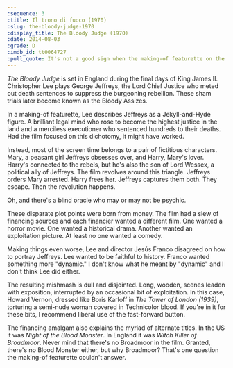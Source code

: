 ```yaml
---
:sequence: 3
:title: Il trono di fuoco (1970)
:slug: the-bloody-judge-1970
:display_title: The Bloody Judge (1970)
:date: 2014-08-03
:grade: D
:imdb_id: tt0064727
:pull_quote: It's not a good sign when the making-of featurette on the DVD is more interesting than the feature film, but such is the case with _The Bloody Judge_.
---
```

_The Bloody Judge_ is set in England during the final days of King James II. Christopher Lee plays George Jeffreys, the Lord Chief Justice who meted out death sentences to suppress the burgeoning rebellion. These sham trials later become known as the Bloody Assizes. 

In a making-of featurette, Lee describes Jeffreys as a Jekyll-and-Hyde figure. A brilliant legal mind who rose to become the highest justice in the land and a merciless executioner who sentenced hundreds to their deaths. Had the film focused on this dichotomy, it might have worked.

Instead, most of the screen time belongs to a pair of fictitious characters. Mary, a peasant girl Jeffreys obsesses over, and Harry, Mary's lover. Harry's connected to the rebels, but he's also the son of Lord Wessex, a political ally of Jeffreys. The film revolves around this triangle. Jeffreys orders Mary arrested. Harry frees her. Jeffreys captures them both. They escape. Then the revolution happens.

Oh, and there's a blind oracle who may or may not be psychic.

These disparate plot points were born from money. The film had a slew of financing sources and each financier wanted a different film. One wanted a horror movie. One wanted a historical drama. Another wanted an exploitation picture. At least no one wanted a comedy.

Making things even worse, Lee and director Jesús Franco disagreed on how to portray Jeffreys. Lee wanted to be faithful to history.  Franco wanted something more "dynamic." I don't know what he meant by "dynamic" and I don't think Lee did either.

The resulting mishmash is dull and disjointed. Long, wooden, scenes leaden with exposition, interrupted by an occasional bit of exploitation. In this case, Howard Vernon, dressed like Boris Karloff in _The Tower of London (1939)_, torturing a semi-nude woman covered in Technicolor blood.  If you're in it for these bits, I recommend liberal use of the fast-forward button.

The financing amalgam also explains the myriad of alternate titles. In the US it was _Night of the Blood Monster_. In England it was _Witch Killer of Broadmoor_. Never mind that there's no Broadmoor in the film. Granted, there's no Blood Monster either, but why Broadmoor? That's one question the making-of featurette couldn't answer.
